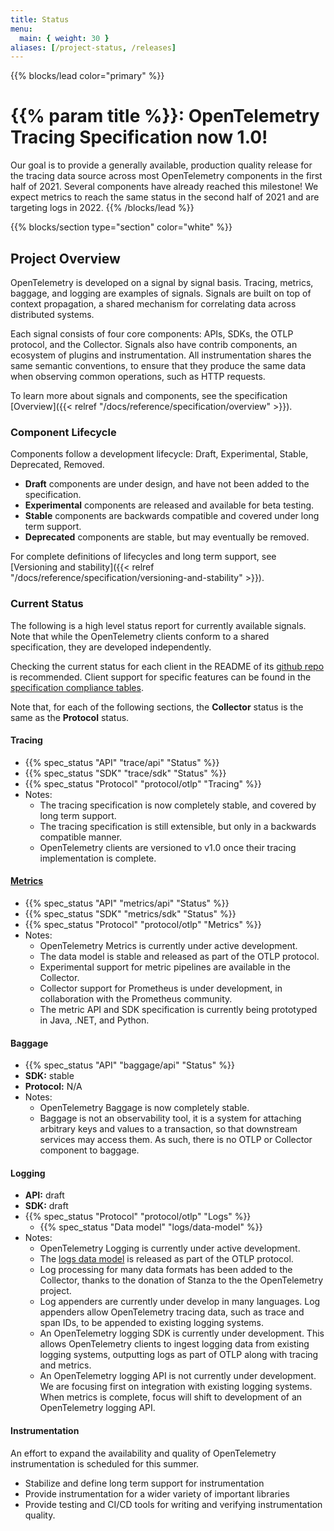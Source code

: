 ```yaml
---
title: Status
menu:
  main: { weight: 30 }
aliases: [/project-status, /releases]
---
```


{{% blocks/lead color="primary" %}}

# {{% param title %}}: OpenTelemetry Tracing Specification now 1.0!

Our goal is to provide a generally available, production quality release for the
tracing data source across most OpenTelemetry components in the first half
of 2021. Several components have already reached this milestone! We expect
metrics to reach the same status in the second half of 2021 and are targeting
logs in 2022. {{% /blocks/lead %}}

{{% blocks/section type="section" color="white" %}}

## Project Overview

OpenTelemetry is developed on a signal by signal basis. Tracing, metrics,
baggage, and logging are examples of signals. Signals are built on top of
context propagation, a shared mechanism for correlating data across distributed
systems.

Each signal consists of four core components: APIs, SDKs, the OTLP protocol, and
the Collector. Signals also have contrib components, an ecosystem of plugins and
instrumentation. All instrumentation shares the same semantic conventions, to
ensure that they produce the same data when observing common operations, such as
HTTP requests.

To learn more about signals and components, see the specification
[Overview]({{< relref "/docs/reference/specification/overview" >}}).

### Component Lifecycle

Components follow a development lifecycle: Draft, Experimental, Stable,
Deprecated, Removed.

- **Draft** components are under design, and have not been added to the
  specification.
- **Experimental** components are released and available for beta testing.
- **Stable** components are backwards compatible and covered under long term
  support.
- **Deprecated** components are stable, but may eventually be removed.

For complete definitions of lifecycles and long term support, see [Versioning
and
stability]({{< relref "/docs/reference/specification/versioning-and-stability" >}}).

### Current Status

The following is a high level status report for currently available signals.
Note that while the OpenTelemetry clients conform to a shared specification,
they are developed independently.

Checking the current status for each client in the README of its
[github repo](https://github.com/open-telemetry) is recommended. Client support
for specific features can be found in the
[specification compliance tables](https://github.com/open-telemetry/opentelemetry-specification/blob/main/spec-compliance-matrix.md).

Note that, for each of the following sections, the **Collector** status is the
same as the **Protocol** status.

#### Tracing

- {{% spec_status "API" "trace/api" "Status" %}}
- {{% spec_status "SDK" "trace/sdk" "Status" %}}
- {{% spec_status "Protocol" "protocol/otlp" "Tracing" %}}
- Notes:
  - The tracing specification is now completely stable, and covered by long term
    support.
  - The tracing specification is still extensible, but only in a backwards
    compatible manner.
  - OpenTelemetry clients are versioned to v1.0 once their tracing
    implementation is complete.

#### [Metrics][]

- {{% spec_status "API" "metrics/api" "Status" %}}
- {{% spec_status "SDK" "metrics/sdk" "Status" %}}
- {{% spec_status "Protocol" "protocol/otlp" "Metrics" %}}
- Notes:
  - OpenTelemetry Metrics is currently under active development.
  - The data model is stable and released as part of the OTLP protocol.
  - Experimental support for metric pipelines are available in the Collector.
  - Collector support for Prometheus is under development, in collaboration with
    the Prometheus community.
  - The metric API and SDK specification is currently being prototyped in Java,
    .NET, and Python.

[metrics]: /docs/reference/specification/metrics/

#### Baggage

- {{% spec_status "API" "baggage/api" "Status" %}}
- **SDK:** stable
- **Protocol:** N/A
- Notes:
  - OpenTelemetry Baggage is now completely stable.
  - Baggage is not an observability tool, it is a system for attaching arbitrary
    keys and values to a transaction, so that downstream services may access
    them. As such, there is no OTLP or Collector component to baggage.

#### Logging

- **API:** draft
- **SDK:** draft
- {{% spec_status "Protocol" "protocol/otlp" "Logs" %}}
  - {{% spec_status "Data model" "logs/data-model" %}}
- Notes:
  - OpenTelemetry Logging is currently under active development.
  - The [logs data model][] is released as part of the OTLP protocol.
  - Log processing for many data formats has been added to the Collector, thanks
    to the donation of Stanza to the the OpenTelemetry project.
  - Log appenders are currently under develop in many languages. Log appenders
    allow OpenTelemetry tracing data, such as trace and span IDs, to be appended
    to existing logging systems.
  - An OpenTelemetry logging SDK is currently under development. This allows
    OpenTelemetry clients to ingest logging data from existing logging systems,
    outputting logs as part of OTLP along with tracing and metrics.
  - An OpenTelemetry logging API is not currently under development. We are
    focusing first on integration with existing logging systems. When metrics is
    complete, focus will shift to development of an OpenTelemetry logging API.

#### Instrumentation

An effort to expand the availability and quality of OpenTelemetry
instrumentation is scheduled for this summer.

- Stabilize and define long term support for instrumentation
- Provide instrumentation for a wider variety of important libraries
- Provide testing and CI/CD tools for writing and verifying instrumentation
  quality.

[logs data model]: /docs/reference/specification/logs/data-model/
